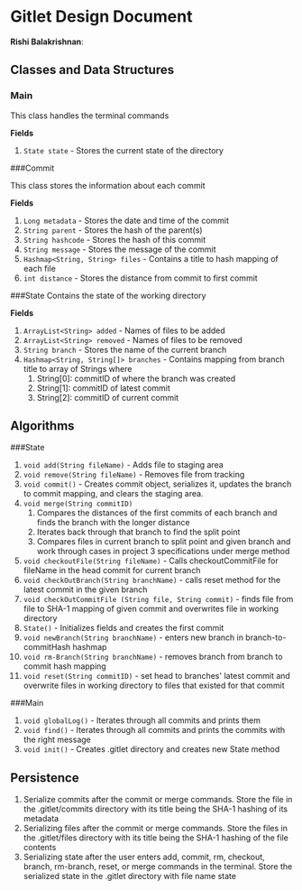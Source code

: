 # Gitlet Design Document

**Rishi Balakrishnan**:

## Classes and Data Structures
### Main
This class handles the terminal commands

**Fields**
1. `State state` - Stores the current state of the directory


###Commit

This class stores the information about each commit

**Fields**
1. `Long metadata` - Stores the date and time of the commit
2. `String parent` - Stores the hash of the parent(s)
3. `String hashcode` - Stores the hash of this commit
4. `String message` - Stores the message of the commit
5. `Hashmap<String, String> files` - Contains a title to hash mapping of each file
6. `int distance` - Stores the distance from commit to first commit


###State
Contains the state of the working directory

**Fields**
1. `ArrayList<String> added` - Names of files to be added
2. `ArrayList<String> removed` - Names of files to be removed
3. `String branch` - Stores the name of the current branch
4. `Hashmap<String, String[]> branches` - Contains mapping from branch title to array of Strings where 
    1. String[0]: commitID of where the branch was created 
    2. String[1]: commitID of latest commit
    3. String[2]: commitID of current commit

 

## Algorithms
###State
1. `void add(String fileName)` - Adds file to staging area
2. `void remove(String fileName)` - Removes file from tracking
3. `void commit()` - Creates commit object, serializes it, updates the branch to commit mapping, and clears the staging area.
4. `void merge(String commitID)`
    1. Compares the distances of the first commits of each branch and finds the branch with the longer distance
    2. Iterates back through that branch to find the split point
    3. Compares files in current branch to split point and given branch and work through cases in project 3 specifications under merge method
5. `void checkoutFile(String fileName)` - Calls checkoutCommitFile for fileName in the head commit for current branch
6. `void checkOutBranch(String branchName)` - calls reset method for the latest commit in the given branch
7. `void checkOutCommitFile (String file, String commit)` - finds file from file to SHA-1 mapping of given commit and overwrites file in working directory 
6. `State()` - Initializes fields and creates the first commit
9. `void newBranch(String branchName)` - enters new branch in branch-to-commitHash hashmap
10. `void rm-Branch(String branchName)` - removes branch from branch to commit hash mapping
11. `void reset(String commitID)` - set head to branches' latest commit and overwrite files in working directory to files that existed for that commit

###Main
1. `void globalLog()` - Iterates through all commits and prints them
2. `void find()` - Iterates through all commits and prints the commits with the right message
3. `void init()` - Creates .gitlet directory and creates new State method



## Persistence
1. Serialize commits after the commit or merge commands. Store the file in the .gitlet/commits directory with its title being the SHA-1 hashing of its metadata
2. Serializing files after the commit or merge commands. Store the files in the .gitlet/files directory with its title being the SHA-1 hashing of the file contents
3. Serializing state after the user enters add, commit, rm, checkout, branch, rm-branch, reset, or merge commands in the terminal. Store the serialized state in the .gitlet directory with file name state 
